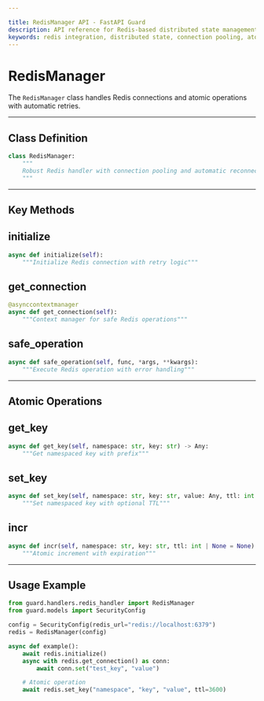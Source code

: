 ```yaml
---

title: RedisManager API - FastAPI Guard
description: API reference for Redis-based distributed state management
keywords: redis integration, distributed state, connection pooling, atomic operations
---
```


RedisManager
============

The `RedisManager` class handles Redis connections and atomic operations with automatic retries.

___

Class Definition
----------------

```python
class RedisManager:
    """
    Robust Redis handler with connection pooling and automatic reconnection.
    """
```

___

Key Methods
-----------

initialize
----------

```python
async def initialize(self):
    """Initialize Redis connection with retry logic"""
```

get_connection
--------------

```python
@asynccontextmanager
async def get_connection(self):
    """Context manager for safe Redis operations"""
```

safe_operation
--------------

```python
async def safe_operation(self, func, *args, **kwargs):
    """Execute Redis operation with error handling"""
```

___

Atomic Operations
-----------------

get_key
-------

```python
async def get_key(self, namespace: str, key: str) -> Any:
    """Get namespaced key with prefix"""
```

set_key
-------

```python
async def set_key(self, namespace: str, key: str, value: Any, ttl: int | None = None) -> bool:
    """Set namespaced key with optional TTL"""
```

incr
----

```python
async def incr(self, namespace: str, key: str, ttl: int | None = None) -> int:
    """Atomic increment with expiration"""
```

___

Usage Example
-------------

```python
from guard.handlers.redis_handler import RedisManager
from guard.models import SecurityConfig

config = SecurityConfig(redis_url="redis://localhost:6379")
redis = RedisManager(config)

async def example():
    await redis.initialize()
    async with redis.get_connection() as conn:
        await conn.set("test_key", "value")

    # Atomic operation
    await redis.set_key("namespace", "key", "value", ttl=3600)
```
